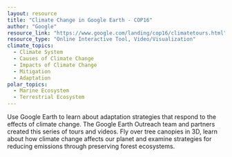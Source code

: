 ```yaml
---
layout: resource
title: "Climate Change in Google Earth - COP16"
author: "Google"
resource_link: "https://www.google.com/landing/cop16/climatetours.html"
resource_type: "Online Interactive Tool, Video/Visualization"
climate_topics:
  - Climate System
  - Causes of Climate Change
  - Impacts of Climate Change
  - Mitigation
  - Adaptation
polar_topics:
  - Marine Ecosystem
  - Terrestrial Ecosystem
---
```


Use Google Earth to learn about adaptation strategies that respond to the effects of climate change. The Google Earth Outreach team and partners created this series of tours and videos. Fly over tree canopies in 3D, learn about how climate change affects our planet and examine strategies for reducing emissions through preserving forest ecosystems. 